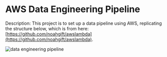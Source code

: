 # AWS Data Engineering Pipeline

Description: This project is to set up a data pipeline using AWS, replicating the structure below, which is from here: [https://github.com/noahgift/awslambda](https://github.com/noahgift/awslambda).

![data engineering pipeline](https://user-images.githubusercontent.com/58792/55354483-bae7af80-547a-11e9-9909-a5621251065b.png)


